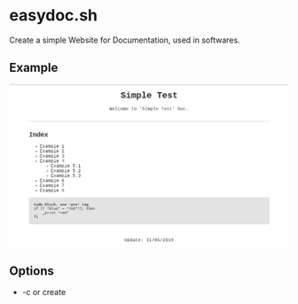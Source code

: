 # easydoc.sh
Create a simple Website for Documentation, used in softwares.

## Example
![Example](https://raw.githubusercontent.com/slackjeff/easydoc.sh/master/img.png)

## Options
* -c or create
